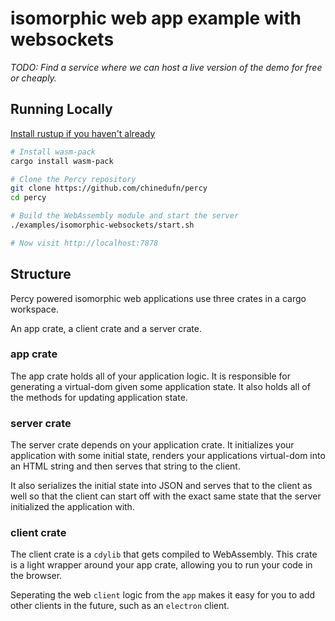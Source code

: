 # isomorphic web app example with websockets

*TODO: Find a service where we can host a live version of the demo for free or cheaply.*

## Running Locally

[Install rustup if you haven't already](https://rustup.rs/)

```sh
# Install wasm-pack
cargo install wasm-pack

# Clone the Percy repository
git clone https://github.com/chinedufn/percy
cd percy

# Build the WebAssembly module and start the server
./examples/isomorphic-websockets/start.sh

# Now visit http://localhost:7878
```

## Structure

Percy powered isomorphic web applications use three crates in a cargo workspace.

An app crate, a client crate and a server crate.

### app crate

The app crate holds all of your application logic. It is responsible for generating
a virtual-dom given some application state. It also holds all of the methods for
updating application state.

### server crate

The server crate depends on your application crate. It initializes your application
with some initial state, renders your applications virtual-dom into an HTML string and then
serves that string to the client.

It also serializes the initial state into JSON and serves that to the client as well so
that the client can start off with the exact same state that the server initialized
the application with.

### client crate

The client crate is a `cdylib` that gets compiled to WebAssembly. This crate is a light
wrapper around your app crate, allowing you to run your code in the browser.

Seperating the web `client` logic from the `app` makes it easy for you to add other clients in the
future, such as an `electron` client.
